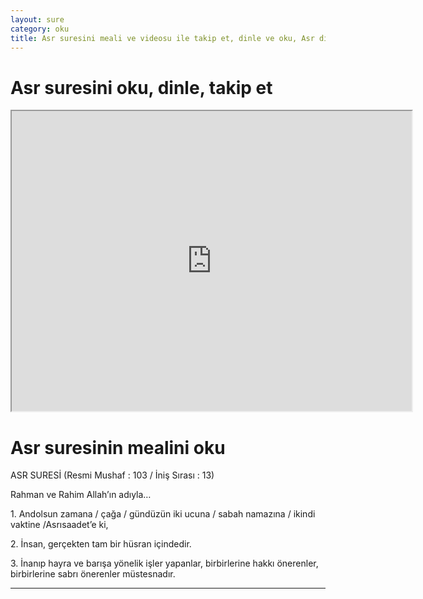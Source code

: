```yaml
---
layout: sure
category: oku
title: Asr suresini meali ve videosu ile takip et, dinle ve oku, Asr dinle, Asr meali.
---
```


<div class="container">
  <div class="row">
    <div class="col-lg-12">
      <h1>Asr suresini oku, dinle, takip et</h1>
      <div class="div-youtube-embed">
        <iframe width="640" height="480" src="https://www.youtube.com/embed/">frameborder="0" allowfullscreen></iframe>
      </div>
    </div>
  </div>

  <div class="row">
    <div class="col-lg-12">
      <h1>Asr suresinin mealini oku</h1>
      <div><p>ASR SURESİ (Resmi Mushaf : 103 / İniş Sırası : 13)</p><p>Rahman ve Rahim Allah’ın adıyla…</p><p></p><p></p><p>1. Andolsun zamana / çağa / gündüzün iki ucuna / sabah namazına / ikindi vaktine /Asrısaadet’e ki,</p><p></p><p></p><p>2. İnsan, gerçekten tam bir hüsran içindedir.</p><p></p><p></p><p>3. İnanıp hayra ve barışa yönelik işler yapanlar, birbirlerine hakkı önerenler, birbirlerine sabrı önerenler müstesnadır.</p><p></p><p></p><p></p><p></p></div>
    </div>
  </div>
</div>
<hr />